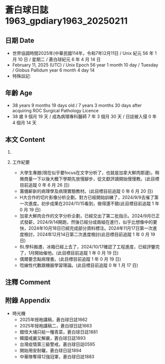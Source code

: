 [_metadata_:encoding]: - "utf-8"
[_metadata_:language]: - "zh-Hant-TW"
[_metadata_:fileformat]: - "markdown"
[_metadata_:MIME_type]: - "text/plain"
[_metadata_:markdown_version]: - "commonmark version 0.30"
[_metadata_:markdown_spec]: - "https://spec.commonmark.org/0.30/"

# 蒼白球日誌1963_gpdiary1963_20250211 #

## 日期 Date ##

* 世界協調時間2025年(中華民國114年，令和7年)2月11日 / Unix 紀元 56 年 1 月 10 日 / 星期二 / 蒼白球紀元 6 年 4 月 14 日
* February 11, 2025 (UTC) / Unix Epoch 56 year 1 month 10 day / Tuesday / Globus Pallidum year 6 month 4 day 14
* 特殊註記:

## 年齡 Age ##

* 38 years 9 months 19 days old / 7 years 3 months 30 days after acquiring ROC Surgical Pathology Licence
* 38 歲 9 個月 19 天 / 成為病理專科醫師 7 年 3 個月 30 天 / 日誌被入侵 0 年 4 個月 14 天

## 本文 Content ##

1. 

2. 工作紀要

    - 大學生專題(現在似乎要focus在文字分析了，也就是加拿大鮮肉那邊)。稍微商量一下以後大概下學期先放慢腳步，從文獻評讀開始慢慢教。(此目標目前追蹤 0 年 6 月 26 日)
    - 籌備嶄新的病理學及病理實驗教材。(此目標目前追蹤 0 年 6 月 20 日)
    - H大合作的切片影像分析企劃，對方已經開始訓練了，2024/9/9去催了第一次進度。初步成果在2024/11/15看到，做得還不錯(此目標目前追蹤 1 年 0 月 19 日)
    - 加拿大鮮肉合作的文字分析企劃，已經交出了第二批指示。2024/9月已正式發薪，2024/9/14開跑，然後已經分成兩組在進行，似乎比想像中的要快，2024年10月18日已經完成部分資料標注。2024年11月17日第一次進度檢討，2024年12月14日第二次進度檢討(此目標目前追蹤 1 年 0 月 19 日)
    - BL學科搬遷，冰箱已經上去了，2024/10/17確認了工程進度，已經評鑒完了，1月開始催他。(此目標目前追蹤 1 年 0 月 19 日)
    - 偶爾要念點病理書。(此目標目前追蹤 1 年 0 月 19 日)
    - 唸線性代數跟機器學習理論。(此目標目前追蹤 0 年 1 月 17 日)

## 注釋 Comment ##


## 附錄 Appendix ##

* 時光機
    - 2025年授袍講稿，蒼白球日誌1662
    - 2025年授袍講稿二，蒼白球日誌1663
    - 錯怪大埔只給一種青菜，蒼白球日誌1881
    - 韓國戒嚴又解嚴，蒼白球日誌1893
    - 台灣疫情第三級警戒，蒼白球日誌0595
    - 開始用安耐曬，蒼白球日誌1894
    - 中華隊奪得12強冠軍，蒼白球日誌1883
